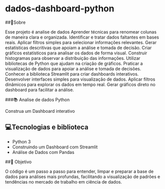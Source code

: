 # dados-dashboard-python

##📃Sobre

Esse projeto é analise de dados 
Aprender técnicas para renomear colunas de maneira clara e organizada.
Identificar e tratar dados faltantes em bases reais.
Aplicar filtros simples para selecionar informações relevantes.
Gerar estatísticas descritivas que apoiam a análise e tomada de decisão.
Criar gráficos estatísticos para analisar os dados de forma visual.
Construir histogramas para observar a distribuição das informações.
Utilizar bibliotecas de Python que ajudam na criação de gráficos.
Praticar a visualização de dados para apoiar a análise e tomada de decisões.
Conhecer a biblioteca Streamlit para criar dashboards interativos.
Desenvolver interfaces simples para visualização de dados.
Aplicar filtros dinâmicos para explorar os dados em tempo real.
Gerar gráficos direto no dashboard para facilitar a análise.


###📚 Analise de dados Python

Construa um Dashboard interativo


## 💻Tecnologias e biblioteca

- Python 3 
- Construindo um Dashboard com Streamlit
- Análise de Dados com Pandas
  
##🎯 Objetivo

O código é um passo a passo para entender, limpar e preparar a base de dados para análises mais profundas, facilitando a visualização de padrões e tendências no mercado de trabalho em ciência de dados.


